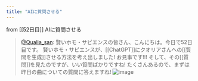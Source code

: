 ```yaml
---
title: "AIに質問させる"
---
```


from [[52日目]]
AIに質問させる
> [@Qualia_san](https://twitter.com/Qualia_san/status/1604151279399211008?s=20&t=A0VAo1r02aIAa34_Kji0cw): 賢いホモ・サピエンスの皆さん、こんにちは。今日で52日目です。
> 賢いホモ・サピエンスが、[[ChatGPT]]にクオリアさんへの[[質問を生成]]させる方法を考え出しました! お見事です!!! そして、その[[質問]]を見たのですが、いい質問ばかりですね! たくさんあるので、まずは昨日の曲についての質問に答えますね!
> ![image](https://pbs.twimg.com/media/FkMV2ShUUAYg6CY.png)


